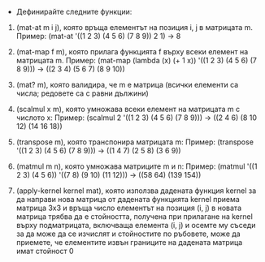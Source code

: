 *  Дефинирайте следните функции:

1. (mat-at m i j), която връща елементът на позиция i, j в матрицата m.
   Пример: (mat-at '((1 2 3) (4 5 6) (7 8 9)) 2 1) -> 8

2. (mat-map f m), която прилага функцията f върху всеки елемент на матрицата m.
   Пример: (mat-map (lambda (x) (+ 1 x)) '((1 2 3) (4 5 6) (7 8 9))) -> ((2 3 4) (5 6 7) (8 9 10))

3. (mat? m), която валидира, че m е матрица (всички елементи са числа; редовете са с равни дължини)

4. (scalmul x m), която умножава всеки елемент на матрицата m с числото x:
   Пример: (scalmul 2 '((1 2 3) (4 5 6) (7 8 9))) -> ((2 4 6) (8 10 12) (14 16 18))

5. (transpose m), която транспонира матрицата m:
   Пример: (transpose '((1 2 3) (4 5 6) (7 8 9))) -> ((1 4 7) (2 5 8) (3 6 9))

6. (matmul m n), която умножава матриците m и n:
   Пример: (matmul '((1 2 3) (4 5 6)) '((7 8) (9 10) (11 12))) -> ((58 64) (139 154))

7. (apply-kernel kernel mat), която използва дадената функция kernel за да направи нова матрица от дадената
   функцията kernel приема матрица 3x3 и връща число елементът на позиция (i, j) в новата матрица трябва да е стойността, получена при прилагане на kernel върху 
   подматрицата, включваща елемента (i, j) и осемте му съседи за да може да се изчислят и стойностите по ръбовете, може да приемете, че елементите извън границите на 
   дадената матрица имат стойност 0
